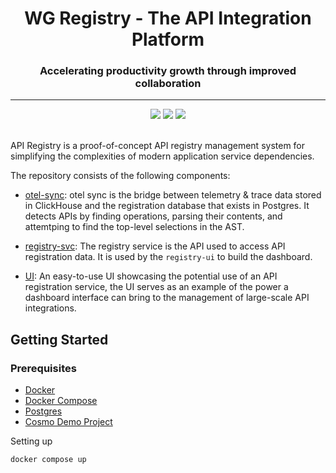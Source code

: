 <div align="center">
<h1>WG Registry - The API Integration Platform</h1>
<h3>Accelerating productivity growth through improved collaboration</h3>
<hr />
</div>

<div align="center">
  <img src="https://github.com/mvandergrift/wg-registry/actions/workflows/otel-sync-ci.yaml/badge.svg" />
  <img src="https://github.com/mvandergrift/wg-registry/actions/workflows/wg-ci.yaml/badge.svg" />
  <img src="https://github.com/mvandergrift/wg-registry/actions/workflows/registry-svc-ci.yaml/badge.svg" />
</div>
<br />

API Registry is a proof-of-concept API registry management system for simplifying the complexities of modern application service dependencies.
<p/>
The repository consists of the following components:

- [otel-sync](./otel-sync): otel sync is the bridge between telemetry & trace data stored in ClickHouse and the registration database that exists in Postgres. It detects APIs by finding operations, parsing their contents, and attemtping to find the top-level selections in the AST.

- [registry-svc](./registry-svc): The registry service is the API used to access API registration data. It is used by the `registry-ui` to build the dashboard.

- [UI](./registry-ui): An easy-to-use UI showcasing the potential use of an API registration service, the UI serves as an example of the power a dashboard interface can bring to the management of large-scale API integrations.

## Getting Started

### Prerequisites

- [Docker](https://docs.docker.com/get-docker/)
- [Docker Compose](https://docs.docker.com/compose/install/)
- [Postgres](https://www.postgresql.org/)
- [Cosmo Demo Project](https://github.com/wundergraph/cosmo/)

Setting up 

```shell
docker compose up
```

